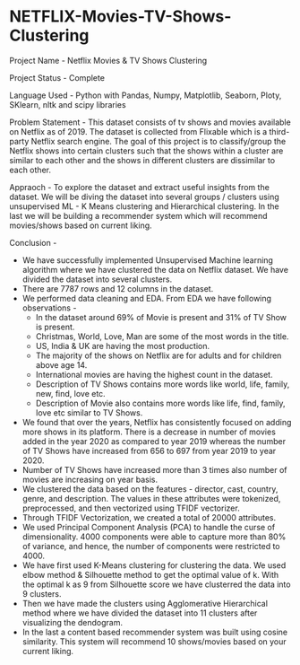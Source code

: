 # NETFLIX-Movies-TV-Shows-Clustering
Project Name - Netflix Movies & TV Shows Clustering

Project Status - Complete

Language Used - Python with Pandas, Numpy, Matplotlib, Seaborn, Ploty, SKlearn, nltk and scipy libraries

Problem Statement -
This dataset consists of tv shows and movies available on Netflix as of 2019. The dataset is collected from Flixable which is a third-party Netflix search engine.
The goal of this project is to classify/group the Netflix shows into certain clusters such that the shows within a cluster are similar to each other and the shows in different clusters are dissimilar to each other.

Appraoch - 
To explore the dataset and extract useful insights from the dataset. We will be diving the dataset into several groups / clusters using unsupervised ML - K Means clustering and Hierarchical clustering. In the last we will be building a recommender system which will recommend movies/shows based on current liking.

Conclusion - 

* We have successfully implemented Unsupervised Machine learning algorithm where we have clustered the data on Netflix dataset. We have divided the dataset into several clusters.
* There are 7787 rows and 12 columns in the dataset.
* We performed data cleaning and EDA. From EDA we have following observations -
    * In the dataset around 69% of Movie is present and 31% of TV Show is present.
    * Christmas, World, Love, Man are some of the most words in the title.
    * US, India & UK are having the most production.
    * The majority of the shows on Netflix are for adults and for children above age 14.
    * International movies are having the highest count in the dataset.
    * Description of TV Shows contains more words like world, life, family, new, find, love etc. 
    * Description of Movie also contains more words like life, find, family, love etc similar to TV Shows.
* We found that over the years, Netflix has consistently focused on adding more shows in its platform. There is a decrease in number of movies added in the year 2020 as compared to year 2019 whereas the number of TV Shows have increased from 656 to 697 from year 2019 to year 2020.
* Number of TV Shows have increased more than 3 times also number of movies are increasing on year basis.
* We clustered the data based on the features - director, cast, country, genre, and description. The values in these attributes were tokenized, preprocessed, and then vectorized using TFIDF vectorizer.
* Through TFIDF Vectorization, we created a total of 20000 attributes.
* We used Principal Component Analysis (PCA) to handle the curse of dimensionality. 4000 components were able to capture more than 80% of variance, and hence, the number of components were restricted to 4000. 
* We have first used K-Means clustering for clustering the data. We used elbow method & Silhouette method to get the optimal value of k. With the optimal k as 9 from Silhouette score we have clusterred the data into 9 clusters.
* Then we have made the clusters using Agglomerative Hierarchical method where we have divided the dataset into 11 clusters after visualizing the dendogram.
* In the last a content based recommender system was built using cosine similarity. This system will recommend 10 shows/movies based on your current liking.
